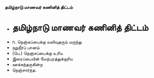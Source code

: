 **தமிழ்நாடு மாணவர் கணினித் திட்டம்**
- # தமிழ்நாடு மாணவர் கணினித் திட்டம்
- n. நெஞ்சுப்பைக்கு வலிவுதரும் மருந்து
- நறுநீர்ப் பானம்
- (பெ.) நெஞ்சுப்பைக்கு உரிய
- இரைப்பையின் மேற்புரத்துக்குரிய
- ஊக்கந்தருகின்ற
- நெஞ்சார்ந்த.

